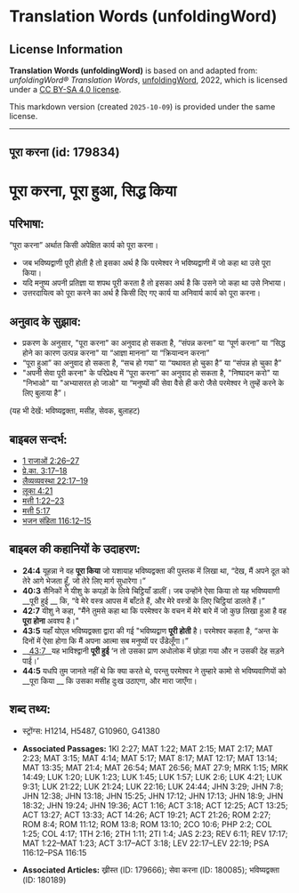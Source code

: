 # Translation Words (unfoldingWord)

## License Information

**Translation Words (unfoldingWord)** is based on and adapted from: _unfoldingWord® Translation Words_, [unfoldingWord](https://unfoldingword.org/utw), 2022, which is licensed under a [CC BY-SA 4.0 license](https://creativecommons.org/licenses/by-sa/4.0/legalcode.en).

This markdown version (created `2025-10-09`) is provided under the same license.



--------------------------------

## पूरा करना (id: 179834)

पूरा करना, पूरा हुआ, सिद्ध किया
===============================

परिभाषा:
--------

“पूरा करना” अर्थात किसी अपेक्षित कार्य को पूरा करना।

* जब भविष्यद्वाणी पूरी होती है तो इसका अर्थ है कि परमेश्वर ने भविष्यद्वाणी में जो कहा था उसे पूरा किया।
* यदि मनुष्य अपनी प्रतिज्ञा या शपथ पूरी करता है तो इसका अर्थ है कि उसने जो कहा था उसे निभाया।
* उत्तरदायित्व को पूरा करने का अर्थ है किसी दिए गए कार्य या अनिवार्य कार्य को पूरा करना।

अनुवाद के सुझाव:
----------------

* प्रकरण के अनुसार, "पूरा करना" का अनुवाद हो सकता है, “संपन्न करना” या “पूर्ण करना” या “सिद्ध होने का कारण उत्पन्न करना" या “आज्ञा मानना” या “क्रियान्वन करना”
* “पूरा हुआ” का अनुवाद हो सकता है, “सच हो गया” या “यथावत हो चुका है” या “संपन्न हो चुका है”
* "अपनी सेवा पूरी करना" के परिप्रेक्ष्य में “पूरा करना” का अनुवाद हो सकता है, "निष्पादन करो" या "निभाओ" या "अभ्यासरत हो जाओ" या “मनुष्यों की सेवा वैसे ही करो जैसे परमेश्वर ने तुम्हें करने के लिए बुलाया है”।

(यह भी देखें: भविष्यद्वक्ता, मसीह, सेवक, बुलाहट)

बाइबल सन्दर्भ:
--------------

* [1 राजाओं 2:26–27](https://ref.ly/1Kgs0:0)
* [प्रे.का. 3:17–18](https://ref.ly/Acts3:17-Acts3:18)
* [लैव्यव्यवस्था 22:17–19](https://ref.ly/Lev22:17-Lev22:19)
* [लूका 4:21](https://ref.ly/Luke4:21)
* [मत्ती 1:22–23](https://ref.ly/Matt1:22-Matt1:23)
* [मत्ती 5:17](https://ref.ly/Matt5:17)
* [भजन संहिता 116:12–15](rc://*/tn/help/psa/116/012)

बाइबल की कहानियों के उदाहरण:
----------------------------

* **24:4** यूहन्ना ने वह **पूरा किया** जो यशायाह भविष्यद्वक्ता की पुस्तक में लिखा था, “देख, मैं अपने दूत को तेरे आगे भेजता हूँ, जो तेरे लिए मार्ग सुधारेगा।”
* **40:3** सैनिकों ने यीशु के कपड़ों के लिये चिट्ठियाँ डालीं। जब उन्होंने ऐसा किया तो यह भविष्यवाणी \_\_पूरी हुई \_\_ कि, “वे मेरे वस्त्र आपस में बाँटते हैं, और मेरे वस्त्रों के लिए चिट्ठियां डालते हैं।”
* **42:7** यीशु ने कहा, "मैंने तुमसे कहा था कि परमेश्वर के वचन में मेरे बारे में जो कुछ लिखा हुआ है वह **पूरा होना** अवश्य है।"
* **43:5** यहाँ योएल भविष्यद्वक्ता द्वारा की गई "भविष्यद्वाण **पूरी होती** है। परमेश्वर कहता है, “अन्त के दिनों में ऐसा होगा कि मैं अपना आत्मा सब मनुष्यों पर उँडेलूँगा।”
* \_\_[43:7](rc://*/tn/help/obs/43/07)\_\_यह भाविश्द्वानी **पूरी हुई** ‘न तो उसका प्राण अधोलोक में छोड़ा गया और न उसकी देह सड़ने पाई।’
* **44:5** यधपि तुम जानते नहीं थे कि क्या करते थे, परन्तु परमेश्वर ने तुम्हारे कामो से भविष्यवाणियों को \_\_पूरा किया \_\_ कि उसका मसीह दुःख उठाएगा, और मारा जाएँगा।

शब्द तथ्य:
----------

* स्ट्रोंग्स: H1214, H5487, G10960, G41380

* **Associated Passages:** 1KI 2:27; MAT 1:22; MAT 2:15; MAT 2:17; MAT 2:23; MAT 3:15; MAT 4:14; MAT 5:17; MAT 8:17; MAT 12:17; MAT 13:14; MAT 13:35; MAT 21:4; MAT 26:54; MAT 26:56; MAT 27:9; MRK 1:15; MRK 14:49; LUK 1:20; LUK 1:23; LUK 1:45; LUK 1:57; LUK 2:6; LUK 4:21; LUK 9:31; LUK 21:22; LUK 21:24; LUK 22:16; LUK 24:44; JHN 3:29; JHN 7:8; JHN 12:38; JHN 13:18; JHN 15:25; JHN 17:12; JHN 17:13; JHN 18:9; JHN 18:32; JHN 19:24; JHN 19:36; ACT 1:16; ACT 3:18; ACT 12:25; ACT 13:25; ACT 13:27; ACT 13:33; ACT 14:26; ACT 19:21; ACT 21:26; ROM 2:27; ROM 8:4; ROM 11:12; ROM 13:8; ROM 13:10; 2CO 10:6; PHP 2:2; COL 1:25; COL 4:17; 1TH 2:16; 2TH 1:11; 2TI 1:4; JAS 2:23; REV 6:11; REV 17:17; MAT 1:22–MAT 1:23; ACT 3:17–ACT 3:18; LEV 22:17–LEV 22:19; PSA 116:12–PSA 116:15
* **Associated Articles:** ख्रीस्त (ID: 179666); सेवा करना (ID: 180085); भविष्यद्वक्ता (ID: 180189)


